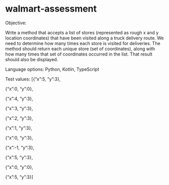 # walmart-assessment

Objective:

Write a method that accepts a list of stores (represented as rough x and y location coordinates) that have been visited along a truck delivery route.  We need to determine how many times each store is visited for deliveries.  The method should return each unique store (set of coordinates), along with how many times that set of coordinates occurred in the list.  That result should also be displayed. 

 
Language options:
Python,
Kotlin,
TypeScript
 

Test values:
[{“x”:5, “y”:3},

{“x”:0, “y”:0},

{“x”:4, “y”:3},

{“x”:3, “y”:3},

{“x”:2, “y”:3},

{“x”:1, “y”:3},

{“x”:0, “y”:3},

{“x”:-1, “y”:3},

{“x”:5, “y”:3},

{“x”:0, “y”:0},

{“x”:5, “y”:3}]
